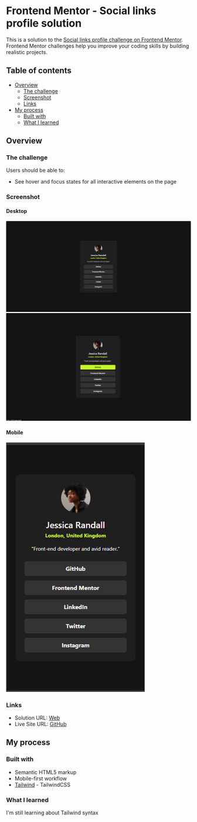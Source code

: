 # Frontend Mentor - Social links profile solution

This is a solution to the [Social links profile challenge on Frontend Mentor](https://www.frontendmentor.io/challenges/social-links-profile-UG32l9m6dQ). Frontend Mentor challenges help you improve your coding skills by building realistic projects. 

## Table of contents

- [Overview](#overview)
  - [The challenge](#the-challenge)
  - [Screenshot](#screenshot)
  - [Links](#links)
- [My process](#my-process)
  - [Built with](#built-with)
  - [What I learned](#what-i-learned)

## Overview

### The challenge

Users should be able to:

- See hover and focus states for all interactive elements on the page

### Screenshot

#### Desktop
![](./src/assets/images/screenshot/Desktop.png)
![](./src/assets/images/screenshot/Hover.png)

#### Mobile
![](./src/assets/images/screenshot/mobile.png)

### Links

- Solution URL: [Web](https://jazzielp.github.io/tw-social-links-profil/)
- Live Site URL: [GitHub](https://github.com/jazzielp/tw-social-links-profil/)

## My process

### Built with

- Semantic HTML5 markup
- Mobile-first workflow
- [Tailwind](https://tailwindcss.com/) - TailwindCSS

### What I learned
I'm still learning about Tailwind syntax

